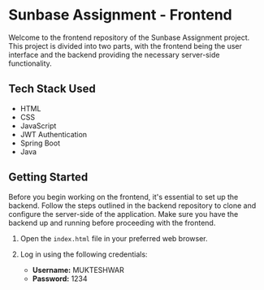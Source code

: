 # Sunbase Assignment - Frontend

Welcome to the frontend repository of the Sunbase Assignment project. This project is divided into two parts, with the frontend being the user interface and the backend providing the necessary server-side functionality.

## Tech Stack Used
- HTML
- CSS
- JavaScript
- JWT Authentication
- Spring Boot
- Java

## Getting Started
Before you begin working on the frontend, it's essential to set up the backend. Follow the steps outlined in the backend repository to clone and configure the server-side of the application. Make sure you have the backend up and running before proceeding with the frontend.

1. Open the `index.html` file in your preferred web browser.


2. Log in using the following credentials:
    - **Username:** MUKTESHWAR
    - **Password:** 1234



